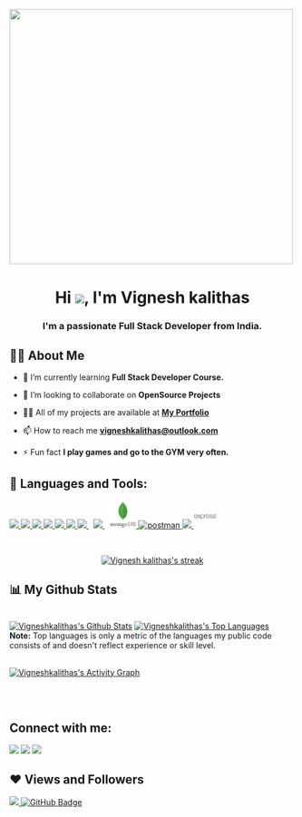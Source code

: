 <a href="#"><img src="https://i.pinimg.com/originals/e1/a7/81/e1a781c2cfc49e4f02cc72293e853b05.gif" width="500px" height="450px"/></a>

<h1 align="center">Hi <img src="https://raw.githubusercontent.com/MartinHeinz/MartinHeinz/master/wave.gif" width="30px">, I'm Vignesh kalithas</h1>
<h3 align="center">I'm a passionate Full Stack Developer from India.</h3>


## 🙋‍♂️ About Me


- 🌱 I’m currently learning **Full Stack Developer Course.**

- 👯 I’m looking to collaborate on **OpenSource Projects**

- 👨‍💻 All of my projects are available at **[My Portfolio](https://vigneshkalithas.com)**

- 📫 How to reach me **vigneshkalithas@outlook.com**

- ⚡ Fun fact **I play games and go to the GYM very often.**

## 🚀 Languages and Tools:

<p align="left"> 
    <a href="https://reactjs.org/" target="_blank"> <img src="https://img.icons8.com/color/48/000000/react-native.png"/> </a> 
    <a href="https://developer.mozilla.org/en-US/docs/Web/JavaScript" target="_blank"> <img src="https://img.icons8.com/color/48/000000/javascript.png"/> </a> 
    <a href="https://www.w3.org/html/" target="_blank"> <img src="https://img.icons8.com/color/48/000000/html-5.png"/> </a> 
    <a href="https://www.w3schools.com/css/" target="_blank"> <img src="https://img.icons8.com/color/48/000000/css3.png"/> </a> 
    <a href="https://getbootstrap.com" target="_blank"> <img src="https://img.icons8.com/color/48/000000/bootstrap.png"/> </a> 
    <a href="https://www.python.org" target="_blank"> <img src="https://img.icons8.com/color/48/000000/python.png"/> </a> 
    <a style="padding-right:8px;" href="https://nodejs.org" target="_blank"> <img src="https://img.icons8.com/color/48/000000/nodejs.png"/> </a> 
    <a style="padding-right:8px;" href="https://www.mysql.com/" target="_blank"> <img src="https://img.icons8.com/fluent/50/000000/mysql-logo.png"/> </a>
    <a href="https://www.mongodb.com/" target="_blank"> <img src="https://raw.githubusercontent.com/devicons/devicon/master/icons/mongodb/mongodb-original-wordmark.svg" alt="mongodb" width="48" height="48"/> </a> 
    <a href="https://postman.com" target="_blank"> <img src="https://www.vectorlogo.zone/logos/getpostman/getpostman-icon.svg" alt="postman" width="45" height="45"/> </a>   
    <a href="https://git-scm.com/" target="_blank"> <img src="https://img.icons8.com/color/48/000000/git.png"/> </a> 
    <a href="https://expressjs.com" target="_blank"> <img src="https://raw.githubusercontent.com/devicons/devicon/master/icons/express/express-original-wordmark.svg" alt="express" width="40" height="40"/> </a>
</p>

<!-- [![React Badge](https://img.shields.io/badge/-React-61DBFB?style=for-the-badge&labelColor=black&logo=react&logoColor=61DBFB)](#)  [![Javascript Badge](https://img.shields.io/badge/-Javascript-F0DB4F?style=for-the-badge&labelColor=black&logo=javascript&logoColor=F0DB4F)](#) [![Typescript Badge](https://img.shields.io/badge/-Typescript-007acc?style=for-the-badge&labelColor=black&logo=typescript&logoColor=007acc)](#) [![Nodejs Badge](https://img.shields.io/badge/-Nodejs-3C873A?style=for-the-badge&labelColor=black&logo=node.js&logoColor=3C873A)](#) [![GraphQL Badge](https://img.shields.io/badge/-GraphQl-e535ab?style=for-the-badge&labelColor=black&logo=node.js&logoColor=e535ab)](#) -->
<br/>

<p align="center">
    <a href="https://github.com/Vigneshkalithas/github-readme-streak-stats">
        <img title="🔥 Get streak stats for your profile at git.io/streak-stats" alt="Vignesh kalithas's streak" src="https://github-readme-streak-stats.herokuapp.com/?user=Vigneshkalithas&theme=black-ice&hide_border=true&stroke=0000&background=060A0CD0"/>
    </a>
</p>

## 📊 My Github Stats

  <br/>
    <a href="https://github.com/Vigneshkalithas/github-readme-stats"><img alt="Vigneshkalithas's Github Stats" src="https://github-readme-stats.vercel.app/api?username=Vigneshkalithas&show_icons=true&count_private=true&theme=react&hide_border=true&bg_color=0D1117" /></a>
  <a href="https://github.com/Vigneshkalithas/github-readme-stats"><img alt="Vigneshkalithas's Top Languages" src="https://github-readme-stats.vercel.app/api/top-langs/?username=Vigneshkalithas&langs_count=8&count_private=true&layout=compact&theme=react&hide_border=true&bg_color=0D1117" /></a>
  <br/>
  <b>Note:</b> Top languages is only a metric of the languages my public code consists of and doesn't reflect experience or skill level.


<br/>
<br/>

<a href="https://github.com/Vigneshkalithas/github-readme-activity-graph"><img alt="Vigneshkalithas's Activity Graph" src="https://activity-graph.herokuapp.com/graph?username=Vigneshkalithas&bg_color=0D1117&color=5BCDEC&line=5BCDEC&point=FFFFFF&hide_border=true" /></a>

<br/>
<br/>

## Connect with me:
<p align="left">

<a href = "https://www.linkedin.com/in/vignesh-kalithas-5511b4227/"><img src="https://img.icons8.com/fluent/48/000000/linkedin.png"/></a>
<a href = "https://twitter.com/vigneshmaathev"><img src="https://img.icons8.com/fluent/48/000000/twitter.png"/></a>
<a href = "https://www.instagram.com/vignesh_kalithas/"><img src="https://img.icons8.com/fluent/48/000000/instagram-new.png"/></a>


</p>

## ❤ Views and Followers
<a href="https://github.com/Vigneshkalithas/github-profile-views-counter">
    <img src="https://komarev.com/ghpvc/?username=Vigneshkalithas">
</a>
<a href="https://github.com/Vigneshkalithas?tab=followers"><img src="https://img.shields.io/github/followers/Vigneshkalithas?label=Followers&style=social" alt="GitHub Badge"></a>
